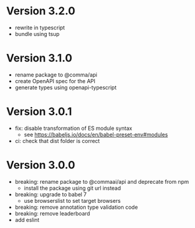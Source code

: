 Version 3.2.0
=============
* rewrite in typescript
* bundle using tsup

Version 3.1.0
=============
* rename package to @comma/api
* create OpenAPI spec for the API
* generate types using openapi-typescript

Version 3.0.1
=============
* fix: disable transformation of ES module syntax
  * see https://babeljs.io/docs/en/babel-preset-env#modules
* ci: check that dist folder is correct

Version 3.0.0
=============
* breaking: rename package to @commaai/api and deprecate from npm
  * install the package using git url instead
* breaking: upgrade to babel 7
  * use browserslist to set target browsers
* breaking: remove annotation type validation code
* breaking: remove leaderboard
* add eslint
